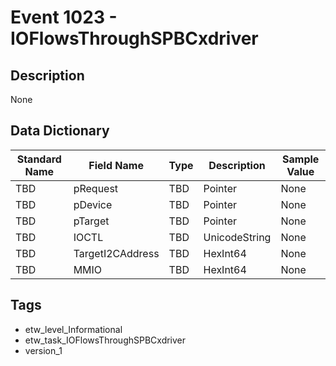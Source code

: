 # Event 1023 - IOFlowsThroughSPBCxdriver

## Description
None

## Data Dictionary
|Standard Name|Field Name|Type|Description|Sample Value|
|---|---|---|---|---|
|TBD|pRequest|TBD|Pointer|None|None|
|TBD|pDevice|TBD|Pointer|None|None|
|TBD|pTarget|TBD|Pointer|None|None|
|TBD|IOCTL|TBD|UnicodeString|None|None|
|TBD|TargetI2CAddress|TBD|HexInt64|None|None|
|TBD|MMIO|TBD|HexInt64|None|None|

## Tags
* etw_level_Informational
* etw_task_IOFlowsThroughSPBCxdriver
* version_1